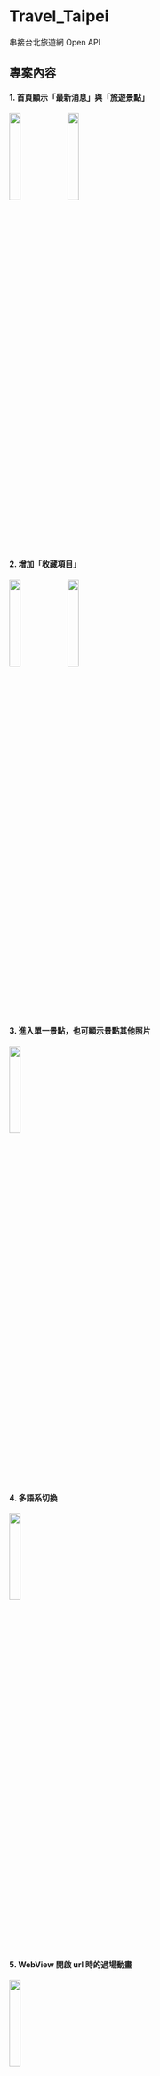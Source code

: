 # Travel_Taipei
串接台北旅遊網 Open API
## 專案內容
#### 1. 首頁顯示「最新消息」與「旅遊景點」
<img src= https://github.com/oakleychen0707/Travel_Taipei/assets/98889131/6849468c-c669-40da-99bd-d0b83bcbb033 width="20%" height="20%">
<img src= https://github.com/oakleychen0707/Travel_Taipei/assets/98889131/165754b0-4ed1-4959-a506-f8e8e9410490 width="20%" height="20%">

#### 2. 增加「收藏項目」
<img src= https://github.com/oakleychen0707/Travel_Taipei/assets/98889131/9dcbd852-fe8d-42b5-9099-d6a8b1a0922a width="20%" height="20%">
<img src= https://github.com/oakleychen0707/Travel_Taipei/assets/98889131/fab78f51-61e0-4f7a-8031-a500a835d539 width="20%" height="20%">

#### 3. 進入單一景點，也可顯示景點其他照片
<img src= https://github.com/oakleychen0707/Travel_Taipei/assets/98889131/983c3036-d017-495e-87e7-3870fc6aa303 width="20%" height="20%">

#### 4. 多語系切換
<img src= https://github.com/oakleychen0707/Travel_Taipei/assets/98889131/dbb0abf6-751f-41fc-9f83-5d2efba29a2c width="20%" height="20%">

#### 5. WebView 開啟 url 時的過場動畫
<img src= https://github.com/oakleychen0707/Travel_Taipei/assets/98889131/c250c5c3-4f43-4fa6-b67e-ffd247043961 width="20%" height="20%">

#### 6. 支援螢幕轉向
<img src= https://github.com/oakleychen0707/Travel_Taipei/assets/98889131/86b00595-8282-4af3-bce0-9b52327874b2 width="50%" height="50%">

#### 7. 支援 Dark Mode
<img src= https://github.com/oakleychen0707/Travel_Taipei/assets/98889131/aa36b6ea-42c3-436c-800f-89b4f21e4f4d width="20%" height="20%">

#### 8. 檢查是否連接網路
<img src= https://github.com/oakleychen0707/Travel_Taipei/assets/98889131/f82a6422-df16-4966-a1d5-552eef865255 width="20%" height="20%">

#### 9. 檢查是否有收藏項目
<img src= https://github.com/oakleychen0707/Travel_Taipei/assets/98889131/04583789-25da-49d2-a5d3-080eeb693416 width="20%" height="20%">

#### 10. 更換 App 圖示
<img src= https://github.com/oakleychen0707/Travel_Taipei/assets/98889131/4b4de688-0a2b-4245-a029-d849f07d7eb3 width="20%" height="20%">

## 影片
基本操作影片：<https://youtu.be/FW47KxfyM3Q>
